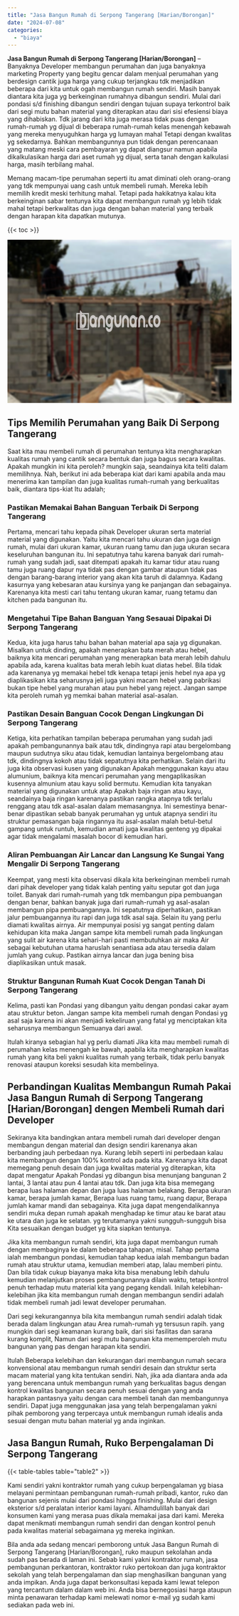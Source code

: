 ```yaml
---
title: "Jasa Bangun Rumah di Serpong Tangerang [Harian/Borongan]"
date: "2024-07-08"
categories: 
  - "biaya"
---
```


**Jasa Bangun Rumah di Serpong Tangerang \[Harian/Borongan\]** – Banyaknya Developer membangun perumahan dan juga banyaknya marketing Property yang begitu gencar dalam menjual perumahan yang berdesign cantik juga harga yang cukup terjangkau tdk menjadikan beberapa dari kita untuk ogah membangun rumah sendiri. Masih banyak diantara kita juga yg berkeinginan rumahnya dibangun sendiri. Mulai dari pondasi s/d finishing dibangun sendiri dengan tujuan supaya terkontrol baik dari segi mutu bahan material yang diterapkan atau dari sisi efesiensi biaya yang dihabiskan. Tdk jarang dari kita juga merasa tidak puas dengan rumah-rumah yg dijual di beberapa rumah-rumah kelas menengah kebawah yang mereka menyuguhkan harga yg lumayan mahal Tetapi dengan kwalitas yg sekedarnya. Bahkan membangunnya pun tidak dengan perencanaan yang matang meski cara pembayaran yg dapat diangsur namun apabila dikalkulasikan harga dari aset rumah yg dijual, serta tanah dengan kalkulasi harga, masih terbilang mahal.

Memang macam-tipe perumahan seperti itu amat diminati oleh orang-orang yang tdk mempunyai uang cash untuk membeli rumah. Mereka lebih memilih kredit meski terhitung mahal. Tetapi pada hakikatnya kalau kita berkeinginan sabar tentunya kita dapat membangun rumah yg lebih tidak mahal tetapi berkwalitas dan juga dengan bahan material yang terbaik dengan harapan kita dapatkan mutunya.

{{< toc >}}

![Jasa Bangun Rumah di Serpong Tangerang [Harian/Borongan]](/images/borong-bangunan-14.png)

## Tips Memilih Perumahan yang Baik Di Serpong Tangerang

Saat kita mau membeli rumah di perumahan tentunya kita mengharapkan kualitas rumah yang cantik secara bentuk dan juga bagus secara kwalitas. Apakah mungkin ini kita peroleh? mungkin saja, seandainya kita teliti dalam memilihnya. Nah, berikut ini ada beberapa kiat dari kami apabila anda mau menerima kan tampilan dan juga kualitas rumah-rumah yang berkualitas baik, diantara tips-kiat Itu adalah;

### Pastikan Memakai Bahan Banguan Terbaik Di Serpong Tangerang

Pertama, mencari tahu kepada pihak Developer ukuran serta material material yang digunakan. Yaitu kita mencari tahu ukuran dan juga design rumah, mulai dari ukuran kamar, ukuran ruang tamu dan juga ukuran secara keseluruhan bangunan itu. Ini sepatutnya tahu karena banyak dari rumah-rumah yang sudah jadi, saat ditempati apakah itu kamar tidur atau ruang tamu juga ruang dapur nya tidak pas dengan gambar ataupun tidak pas dengan barang-barang interior yang akan kita taruh di dalamnya. Kadang kasurnya yang kebesaran atau kursinya yang ke panjangan dan sebagainya. Karenanya kita mesti cari tahu tentang ukuran kamar, ruang tetamu dan kitchen pada bangunan itu.

### Mengetahui Tipe Bahan Banguan Yang Sesauai Dipakai Di Serpong Tangerang

Kedua, kita juga harus tahu bahan bahan material apa saja yg digunakan. Misalkan untuk dinding, apakah menerapkan bata merah atau hebel, baiknya kita mencari perumahan yang menerapkan bata merah lebih dahulu apabila ada, karena kualitas bata merah lebih kuat diatas hebel. Bila tidak ada karenanya yg memakai hebel tdk kenapa tetapi jenis hebel nya apa yg diaplikasikan kita seharusnya jeli juga yakni macam hebel yang pabrikasi bukan tipe hebel yang murahan atau pun hebel yang reject. Jangan sampe kita peroleh rumah yg memkai bahan material asal-asalan.

### Pastikan Desain Banguan Cocok Dengan Lingkungan Di Serpong Tangerang

Ketiga, kita perhatikan tampilan beberapa perumahan yang sudah jadi apakah pembangunannya baik atau tdk, dindingnya rapi atau bergelombang maupun sudutnya siku atau tidak, kemudian lantainya bergelombang atau tdk, dindingnya kokoh atau tidak sepatutnya kita perhatikan. Selain dari itu juga kita observasi kusen yang digunakan Apakah menggunakan kayu atau alumunium, baiknya kita mencari perumahan yang mengaplikasikan kusennya almunium atau kayu solid bermutu. Kemudian kita tanyakan material yang digunakan untuk atap Apakah baja ringan atau kayu, seandainya baja ringan karenanya pastikan rangka atapnya tdk terlalu renggang atau tdk asal-asalan dalam memasangnya. Ini semestinya benar-benar dipastikan sebab banyak perumahan yg untuk atapnya sendiri itu struktur pemasangan baja ringannya itu asal-asalan malah betul-betul gampang untuk runtuh, kemudian amati juga kwalitas genteng yg dipakai agar tidak mengalami masalah bocor di kemudian hari.

### Aliran Pembuangan Air Lancar dan Langsung Ke Sungai Yang Mengalir Di Serpong Tangerang

Keempat, yang mesti kita observasi dikala kita berkeinginan membeli rumah dari pihak developer yang tidak kalah penting yaitu seputar got dan juga toilet. Banyak dari rumah-rumah yang tdk membangun pipa pembuangan dengan benar, bahkan banyak juga dari rumah-rumah yg asal-asalan membangun pipa pembuangannya. Ini sepatutnya diperhatikan, pastikan jalur pembuangannya itu rapi dan juga tdk asal saja. Selain itu yang perlu diamati kwalitas airnya. Air mempunyai posisi yg sangat penting dalam kehidupan kita maka Jangan sampe kita membeli rumah pada lingkungan yang sulit air karena kita sehari-hari pasti membutuhkan air maka Air sebagai kebutuhan utama haruslah senantiasa ada atau tersedia dalam jumlah yang cukup. Pastikan airnya lancar dan juga bening bisa diaplikasikan untuk masak.

### Struktur Bangunan Rumah Kuat Cocok Dengan Tanah Di Serpong Tangerang

Kelima, pasti kan Pondasi yang dibangun yaitu dengan pondasi cakar ayam atau struktur beton. Jangan sampe kita membeli rumah dengan Pondasi yg asal saja karena ini akan menjadi kekeliruan yang fatal yg menciptakan kita seharusnya membangun Semuanya dari awal.

Itulah kiranya sebagian hal yg perlu diamati Jika kita mau membeli rumah di perumahan kelas menengah ke bawah, apabila kita mengharapkan kwalitas rumah yang kita beli yakni kualitas rumah yang terbaik, tidak perlu banyak renovasi ataupun koreksi sesudah kita membelinya.

## Perbandingan Kualitas Membangun Rumah Pakai Jasa Bangun Rumah di Serpong Tangerang \[Harian/Borongan\] dengen Membeli Rumah dari Developer

Sekiranya kita bandingkan antara membeli rumah dari developer dengan membangun dengan material dan design sendiri karenanya akan berbanding jauh perbedaan nya. Kurang lebih seperti ini perbedaan kalau kita membangun dengan 100% kontrol ada pada kita. Karenanya kita dapat memegang penuh desain dan juga kwalitas material yg diterapkan, kita dapat mengatur Apakah Pondasi yg dibangun bisa menunjang bangunan 2 lantai, 3 lantai atau pun 4 lantai atau tdk. Dan juga kita bisa memegang berapa luas halaman depan dan juga luas halaman belakang. Berapa ukuran kamar, berapa jumlah kamar, Berapa luas ruang tamu, ruang dapur, Berapa jumlah kamar mandi dan sebagainya. Kita juga dapat mengendalikannya sendiri muka depan rumah apakah menghadap ke timur atau ke barat atau ke utara dan juga ke selatan. yg terutamanya yakni sungguh-sungguh bisa Kita sesuaikan dengan budget yg kita siapkan tentunya.

Jika kita membangun rumah sendiri, kita juga dapat membangun rumah dengan membaginya ke dalam beberapa tahapan, misal. Tahap pertama ialah membangun pondasi, kemudian tahap kedua ialah membangun badan rumah atau struktur utama, kemudian memberi atap, lalau memberi pintu. Dan bila tidak cukup biayanya maka kita bisa menabung lebih dahulu kemudian melanjutkan proses pembangunannya dilain waktu, tetapi kontrol penuh terhadap mutu material kita yang pegang kendali. Inilah kelebihan-kelebihan jika kita membangun rumah dengan membangun sendiri adalah tidak membeli rumah jadi lewat developer perumahan.

Dari segi kekurangannya bila kita membangun rumah sendiri adalah tidak berada dalam lingkungan atau Area rumah-rumah yg tersusun rapih. yang mungkin dari segi keamanan kurang baik, dari sisi fasilitas dan sarana kurang komplit, Namun dari segi mutu bangunan kita mememperoleh mutu bangunan yang pas dengan harapan kita sendiri.

Itulah Beberapa kelebihan dan kekurangan dari membangun rumah secara konvensional atau membangun rumah sendiri desain dan struktur serta macam material yang kita tentukan sendiri. Nah, jika ada diantara anda ada yang berencana untuk membangun rumah yang berkualitas bagus dengan kontrol kwalitas bangunan secara penuh sesuai dengan yang anda harapkan pantasnya yaitu dengan cara membeli tanah dan membangunnya sendiri. Dapat juga menggunakan jasa yang telah berpengalaman yakni pihak pemborong yang terpercaya untuk membangun rumah idealis anda sesuai dengan mutu bahan material yg anda inginkan.

## Jasa Bangun Rumah, Ruko Berpengalaman Di Serpong Tangerang

{{< table-tables table="table2" >}}

Kami sendiri yakni kontraktor rumah yang cukup berpengalaman yg biasa melayani permintaan pembangunan rumah-rumah pribadi, kantor, ruko dan bangunan sejenis mulai dari pondasi hingga finishing. Mulai dari design eksterior s/d peralatan interior kami layani. Alhamdulillah banyak dari konsumen kami yang merasa puas dikala memakai jasa dari kami. Mereka dapat menikmati membangun rumah sendiri dan dengan kontrol penuh pada kwalitas material sebagaimana yg mereka inginkan.

Bila anda ada sedang mencari pemborong untuk Jasa Bangun Rumah di Serpong Tangerang \[Harian/Borongan\], ruko maupun sekolahan anda sudah pas berada di laman ini. Sebab kami yakni kontraktor rumah, jasa pembangunan perkantoran, kontraktor ruko pertokoan dan juga kontraktor sekolah yang telah berpengalaman dan siap menghasilkan bangunan yang anda impikan. Anda juga dapat berkonsultasi kepada kami lewat telepon yang tercantum dalam dalam web ini. Anda bisa bernegosiasi harga ataupun minta penawaran terhadap kami melewati nomor e-mail yg sudah kami sediakan pada web ini.
